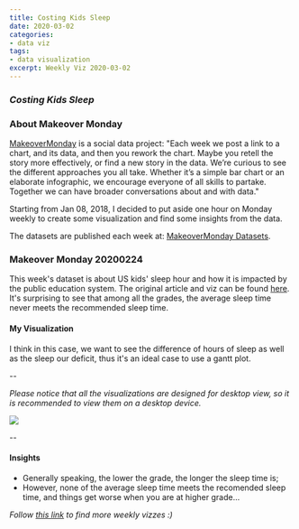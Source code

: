 ```yaml
---
title: Costing Kids Sleep
date: 2020-03-02
categories:
- data viz
tags:
- data visualization
excerpt: Weekly Viz 2020-03-02
---
```


### *Costing Kids Sleep*


### About Makeover Monday

[MakeoverMonday](http://www.makeovermonday.co.uk/) is a social data project:
"Each week we post a link to a chart, and its data, and then you rework the chart.
Maybe you retell the story more effectively, or find a new story in the data.
We’re curious to see the different approaches you all take. Whether it’s a simple bar chart or an elaborate infographic, we encourage everyone of all skills to partake.
Together we can have broader conversations about and with data."

Starting from Jan 08, 2018, I decided to put aside one hour on Monday weekly to create some visualization and find some insights from the data.

The datasets are published each week at: [MakeoverMonday Datasets](http://www.makeovermonday.co.uk/data/).

### Makeover Monday 20200224

This week's dataset is about US kids' sleep hour and how it is impacted by the public education system. The original article and viz can be found [here](https://savvysleeper.org/costing-kids-sleep/). It's surprising to see that among all the grades, the average sleep time never meets the recommended sleep time.  

#### My Visualization

I think in this case, we want to see the difference of hours of sleep as well as the sleep our deficit, thus it's an ideal case to use a gantt plot.  

--  

*Please notice that all the visualizations are designed for desktop view, so it is recommended to view them on a desktop device.*  

<div class='tableauPlaceholder' id='viz1583207450768' style='position: relative'>
<noscript><a href='#'>
  <img alt=' ' src='https:&#47;&#47;public.tableau.com&#47;static&#47;images&#47;Ma&#47;MakeOverMonday2020224StudentsSleepDeficits&#47;StudentsSleepDeficits&#47;1_rss.png' style='border: none' />
</a></noscript>
<object class='tableauViz'  style='display:none;'>
  <param name='host_url' value='https%3A%2F%2Fpublic.tableau.com%2F' /> 
  <param name='embed_code_version' value='3' /> 
  <param name='site_root' value='' />
  <param name='name' value='MakeOverMonday2020224StudentsSleepDeficits&#47;StudentsSleepDeficits' />
  <param name='tabs' value='no' />
  <param name='toolbar' value='yes' />
  <param name='static_image' value='https:&#47;&#47;public.tableau.com&#47;static&#47;images&#47;Ma&#47;MakeOverMonday2020224StudentsSleepDeficits&#47;StudentsSleepDeficits&#47;1.png' />
  <param name='animate_transition' value='yes' />
  <param name='display_static_image' value='yes' />
  <param name='display_spinner' value='yes' />
  <param name='display_overlay' value='yes' />
  <param name='display_count' value='yes' />
  <param name='filter' value='publish=yes' />
</object></div>              
<script type='text/javascript'>          
  var divElement = document.getElementById('viz1583207450768');  
  var vizElement = divElement.getElementsByTagName('object')[0];       
  if ( divElement.offsetWidth > 800 ) { vizElement.style.width='800px';vizElement.style.height='527px';} else if ( divElement.offsetWidth > 500 ) { vizElement.style.width='800px';vizElement.style.height='527px';} else { vizElement.style.width='100%';vizElement.style.height='727px';}             
  var scriptElement = document.createElement('script');           
  scriptElement.src = 'https://public.tableau.com/javascripts/api/viz_v1.js';        
  vizElement.parentNode.insertBefore(scriptElement, vizElement);          
</script>
  
  
--  

#### Insights
* Generally speaking, the lower the grade, the longer the sleep time is;  
* However, none of the average sleep time meets the recomended sleep time, and things get worse when you are at higher grade...  


*Follow [this link](https://yudong-94.github.io/personal-website/project/MakeOverMonday2020/) to find more weekly vizzes :)*